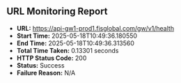## URL Monitoring Report

- **URL:** https://api-gw1-prod1.fisglobal.com/gw/v1/health
- **Start Time:** 2025-05-18T10:49:36.180550
- **End Time:** 2025-05-18T10:49:36.313560
- **Total Time Taken:** 0.13301 seconds
- **HTTP Status Code:** 200
- **Status:** Success
- **Failure Reason:** N/A
